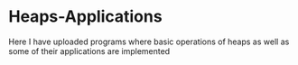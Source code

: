 # Heaps-Applications
 Here I have uploaded programs where basic operations of heaps as well as some of their applications are implemented
